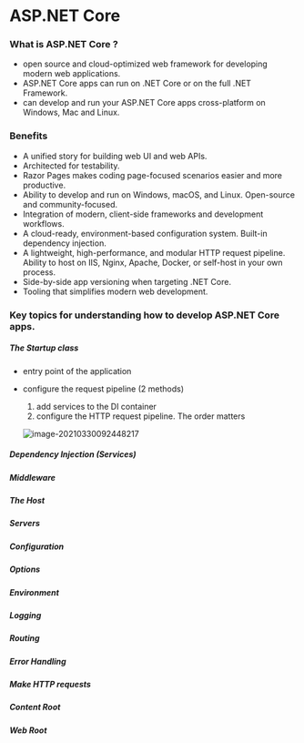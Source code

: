 # ASP.NET Core 

### What is ASP.NET Core ?

- open source and cloud-optimized web framework for developing modern web applications.
- ASP.NET Core apps can run on .NET Core or on the full .NET Framework.
- can develop and run your ASP.NET Core apps cross-platform on Windows, Mac and Linux.



### Benefits

- A unified story for building web UI and web APIs.
- Architected for testability.
- Razor Pages makes coding page-focused scenarios easier and more productive.
- Ability to develop and run on Windows, macOS, and Linux.
  Open-source and community-focused.
- Integration of modern, client-side frameworks and development workflows.
- A cloud-ready, environment-based configuration system.
  Built-in dependency injection.
- A lightweight, high-performance, and modular HTTP request pipeline.
  Ability to host on IIS, Nginx, Apache, Docker, or self-host in your own process.
- Side-by-side app versioning when targeting .NET Core.
- Tooling that simplifies modern web development.



### Key topics for understanding how to develop ASP.NET Core apps.

##### The Startup class

- entry point of the application

- configure the request pipeline (2 methods)

  1. add services to the DI container
  2. configure the HTTP request pipeline. The order matters

  ![image-20210330092448217](../../../resources/image-20210330092448217.png)

  

##### Dependency Injection (Services)

##### Middleware

##### The Host

##### Servers

##### Configuration

##### Options

##### Environment

##### Logging

##### Routing

##### Error Handling

##### Make HTTP requests

##### Content Root

##### Web Root